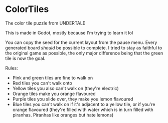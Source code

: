 # ColorTiles
The color tile puzzle from UNDERTALE

This is made in Godot, mostly because I'm trying to learn it lol

You can copy the seed for the current layout from the pause menu.
Every generated board _should_ be possible to complete. I tried to stay as faithful to the original game as possible, the only major difference being that the green tile is now the goal. 

Rules:
- Pink and green tiles are fine to walk on
- Red tiles you can't walk onto
- Yellow tiles you also can't walk on (they're electric)
- Orange tiles make you orange flavoured
- Purple tiles you slide over, they make you lemon flavoured
- Blue tiles you can't walk on if it's adjacent to a yellow tile, or if you're orange flavoured (they're filled with water which is in turn filled with piranhas. Piranhas like oranges but hate lemons)
